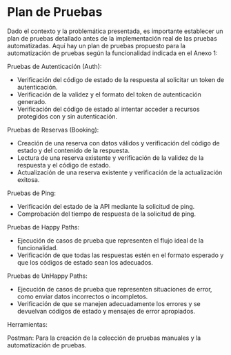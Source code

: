 # Plan de Pruebas

Dado el contexto y la problemática presentada, es importante establecer un plan de pruebas detallado antes de la implementación real de las pruebas automatizadas. Aquí hay un plan de pruebas propuesto para la automatización de pruebas según la funcionalidad indicada en el Anexo 1:

Pruebas de Autenticación (Auth):

- Verificación del código de estado de la respuesta al solicitar un token de autenticación.
- Verificación de la validez y el formato del token de autenticación generado.
- Verificación del código de estado al intentar acceder a recursos protegidos con y sin autenticación.


Pruebas de Reservas (Booking):

- Creación de una reserva con datos válidos y verificación del código de estado y del contenido de la respuesta.
- Lectura de una reserva existente y verificación de la validez de la respuesta y el código de estado.
- Actualización de una reserva existente y verificación de la actualización exitosa.


Pruebas de Ping:

- Verificación del estado de la API mediante la solicitud de ping.
- Comprobación del tiempo de respuesta de la solicitud de ping.

Pruebas de Happy Paths:

- Ejecución de casos de prueba que representen el flujo ideal de la funcionalidad.
- Verificación de que todas las respuestas estén en el formato esperado y que los códigos de estado sean los adecuados.

Pruebas de UnHappy Paths:

- Ejecución de casos de prueba que representen situaciones de error, como enviar datos incorrectos o incompletos.
- Verificación de que se manejen adecuadamente los errores y se devuelvan códigos de estado y mensajes de error apropiados.

Herramientas:

Postman: Para la creación de la colección de pruebas manuales y la automatización de pruebas.
